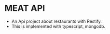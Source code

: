 # MEAT API

 - An Api project about restaurants with Restify.
 - This is implemented with typescript, mongodb.
